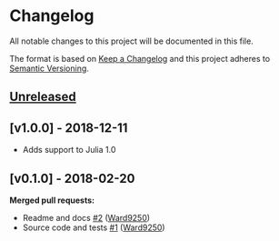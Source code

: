 # Changelog
All notable changes to this project will be documented in this file.

The format is based on [Keep a Changelog](http://keepachangelog.com/en/1.0.0/)
and this project adheres to [Semantic Versioning](http://semver.org/spec/v2.0.0.html).

## [Unreleased]

## [v1.0.0] - 2018-12-11
- Adds support to Julia 1.0

## [v0.1.0] - 2018-02-20
**Merged pull requests:**

- Readme and docs [\#2](https://github.com/BioJulia/BioTools.jl/pull/2) ([Ward9250](https://github.com/Ward9250))
- Source code and tests [\#1](https://github.com/BioJulia/BioTools.jl/pull/1) ([Ward9250](https://github.com/Ward9250))

[Unreleased]: https://github.com/BioJulia/BioTools.jl/compare/v1.0.0...HEAD
[1.0.0]: https://github.com/BioJulia/BioTools.jl/compare/v0.1.0...v1.0.0
[0.1.0]: https://github.com/BioJulia/BioTools.jl/tree/v0.1.0
